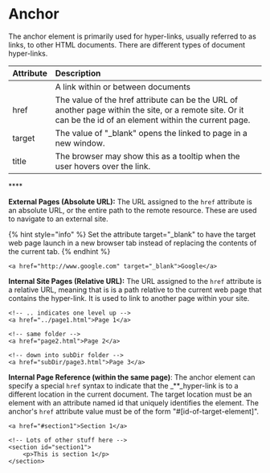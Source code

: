 # Anchor

The anchor element is primarily used for hyper-links, usually referred to as links, to other HTML documents. There are different types of document hyper-links.

| Attribute | Description |
| :--- | :--- |
|  | A link within or between documents |
| href | The value of the href attribute can be the URL of another page within the site, or a remote site. Or it can be the id of an element within the current page. |
| target | The value of "\_blank" opens the linked to page in a new window. |
| title | The browser may show this as a tooltip when the user hovers over the link. |

\*\*\*\*

**External Pages \(Absolute URL\):** The URL assigned to the `href` attribute is an absolute URL, or the entire path to the remote resource. These are used to navigate to an external site.

{% hint style="info" %}
Set the attribute target="\_blank" to have the target web page launch in a new browser tab instead of replacing the contents of the current tab.
{% endhint %}

```markup
<a href="http://www.google.com" target="_blank">Google</a>
```

**Internal Site Pages \(Relative URL\):** The URL assigned to the `href` attribute is a relative URL, meaning that is is a path relative to the current web page that contains the hyper-link. It is used to link to another page within your site.

```markup
<!-- .. indicates one level up -->
<a href="../page1.html">Page 1</a>

<!-- same folder -->
<a href="page2.html">Page 2</a>

<!-- down into subDir folder -->
<a href="subDir/page3.html">Page 3</a>
```

**Internal Page Reference \(within the same page\)**: The anchor element can specify a special `href` syntax to indicate that the _\*\*_hyper-link is to a different location in the current document. The target location must be an element with an attribute named id that uniquely identifies the element. The anchor's `href` attribute value must be of the form "\#\[id-of-target-element\]".

```markup
<a href="#section1">Section 1</a>

<!-- Lots of other stuff here -->
<section id="section1">
    <p>This is section 1</p>
</section>
```

